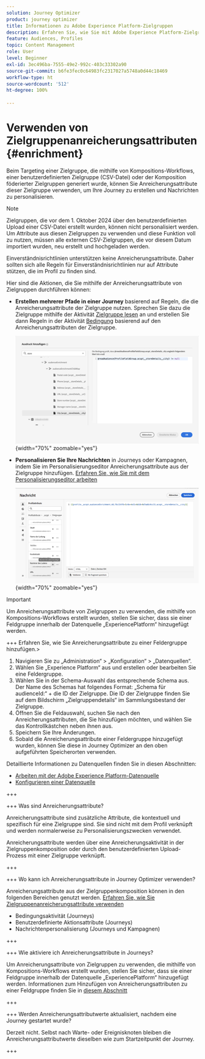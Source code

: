 ```yaml
---
solution: Journey Optimizer
product: journey optimizer
title: Informationen zu Adobe Experience Platform-Zielgruppen
description: Erfahren Sie, wie Sie mit Adobe Experience Platform-Zielgruppen arbeiten.
feature: Audiences, Profiles
topic: Content Management
role: User
level: Beginner
exl-id: 3ec496ba-7555-49e2-992c-403c33302a90
source-git-commit: b6fe3fec0c64983fc2317027a5748a0d44c18469
workflow-type: ht
source-wordcount: '512'
ht-degree: 100%

---
```


# Verwenden von Zielgruppenanreicherungsattributen {#enrichment}

Beim Targeting einer Zielgruppe, die mithilfe von Kompositions-Workflows, einer benutzerdefinierten Zielgruppe (CSV-Datei) oder der Komposition föderierter Zielgruppen generiert wurde, können Sie Anreicherungsattribute dieser Zielgruppe verwenden, um Ihre Journey zu erstellen und Nachrichten zu personalisieren.

>[!NOTE]
>
>Zielgruppen, die vor dem 1. Oktober 2024 über den benutzerdefinierten Upload einer CSV-Datei erstellt wurden, können nicht personalisiert werden. Um Attribute aus diesen Zielgruppen zu verwenden und diese Funktion voll zu nutzen, müssen alle externen CSV-Zielgruppen, die vor diesem Datum importiert wurden, neu erstellt und hochgeladen werden.
>
>Einverständnisrichtlinien unterstützen keine Anreicherungsattribute. Daher sollten sich alle Regeln für Einverständnisrichtlinien nur auf Attribute stützen, die im Profil zu finden sind.

Hier sind die Aktionen, die Sie mithilfe der Anreicherungsattribute von Zielgruppen durchführen können:

* **Erstellen mehrerer Pfade in einer Journey** basierend auf Regeln, die die Anreicherungsattribute der Zielgruppe nutzen. Sprechen Sie dazu die Zielgruppe mithilfe der Aktivität [Zielgruppe lesen](../building-journeys/read-audience.md) an und erstellen Sie dann Regeln in der Aktivität [Bedingung](../building-journeys/condition-activity.md) basierend auf den Anreicherungsattributen der Zielgruppe.

  ![](assets/audience-enrichment-attribute-condition.png){width="70%" zoomable="yes"}

* **Personalisieren Sie Ihre Nachrichten** in Journeys oder Kampagnen, indem Sie im Personalisierungseditor Anreicherungsattribute aus der Zielgruppe hinzufügen. [Erfahren Sie, wie Sie mit dem Personalisierungseditor arbeiten](../personalization/personalization-build-expressions.md)

  ![](assets/audience-enrichment-attribute-perso.png){width="70%" zoomable="yes"}

>[!IMPORTANT]
>
>Um Anreicherungsattribute von Zielgruppen zu verwenden, die mithilfe von Kompositions-Workflows erstellt wurden, stellen Sie sicher, dass sie einer Feldgruppe innerhalb der Datenquelle „ExperiencePlatform“ hinzugefügt werden.
>
>+++ Erfahren Sie, wie Sie Anreicherungsattribute zu einer Feldergruppe hinzufügen.>
>
>1. Navigieren Sie zu „Administration“ > „Konfiguration“ > „Datenquellen“.
>1. Wählen Sie „Experience Platform“ aus und erstellen oder bearbeiten Sie eine Feldergruppe.
>1. Wählen Sie in der Schema-Auswahl das entsprechende Schema aus. Der Name des Schemas hat folgendes Format: „Schema für audienceId:“ + die ID der Zielgruppe. Die ID der Zielgruppe finden Sie auf dem Bildschirm „Zielgruppendetails“ im Sammlungsbestand der Zielgruppe.
>1. Öffnen Sie die Feldauswahl, suchen Sie nach den Anreicherungsattributen, die Sie hinzufügen möchten, und wählen Sie das Kontrollkästchen neben ihnen aus.
>1. Speichern Sie Ihre Änderungen.
>1. Sobald die Anreicherungsattribute einer Feldergruppe hinzugefügt wurden, können Sie diese in Journey Optimizer an den oben aufgeführten Speicherorten verwenden.
>
>Detaillierte Informationen zu Datenquellen finden Sie in diesen Abschnitten:
>
>* [Arbeiten mit der Adobe Experience Platform-Datenquelle](../datasource/adobe-experience-platform-data-source.md)
>* [Konfigurieren einer Datenquelle](../datasource/configure-data-sources.md)
>
>+++







+++ Was sind Anreicherungsattribute?

Anreicherungsattribute sind zusätzliche Attribute, die kontextuell und spezifisch für eine Zielgruppe sind. Sie sind nicht mit dem Profil verknüpft und werden normalerweise zu Personalisierungszwecken verwendet.

Anreicherungsattribute werden über eine Anreicherungsaktivität in der Zielgruppenkomposition oder durch den benutzerdefinierten Upload-Prozess mit einer Zielgruppe verknüpft.

+++

+++ Wo kann ich Anreicherungsattribute in Journey Optimizer verwenden?

Anreicherungsattribute aus der Zielgruppenkomposition können in den folgenden Bereichen genutzt werden. [Erfahren Sie, wie Sie Zielgruppenanreicherungsattribute verwenden](#enrichment)

* Bedingungsaktivität (Journeys)
* Benutzerdefinierte Aktionsattribute (Journeys)
* Nachrichtenpersonalisierung (Journeys und Kampagnen)

+++

+++ Wie aktiviere ich Anreicherungsattribute in Journeys?

Um Anreicherungsattribute von Zielgruppen zu verwenden, die mithilfe von Kompositions-Workflows erstellt wurden, stellen Sie sicher, dass sie einer Feldgruppe innerhalb der Datenquelle „ExperiencePlatform“ hinzugefügt werden. Informationen zum Hinzufügen von Anreicherungsattributen zu einer Feldgruppe finden Sie in [diesem Abschnitt](#enrichment)

+++

+++ Werden Anreicherungsattributwerte aktualisiert, nachdem eine Journey gestartet wurde?

Derzeit nicht. Selbst nach Warte- oder Ereignisknoten bleiben die Anreicherungsattributwerte dieselben wie zum Startzeitpunkt der Journey.

+++
